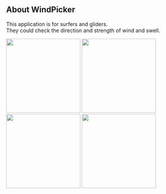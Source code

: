 
## About WindPicker
This application is for surfers and gliders.<br>
They could check the direction and strength of wind and swell.<br>

 
<img src="https://github.com/WindFinderTeam/WindPicker/blob/master/image/screenShot/localList.png?raw=true" width="200">
<img src="https://github.com/WindFinderTeam/WindPicker/blob/master/image/screenShot/shopList.png?raw=true" width="200">
<img src="https://github.com/WindFinderTeam/WindPicker/blob/master/image/screenShot/mapList.jpeg?raw=true" width="200">
<img src="https://github.com/WindFinderTeam/WindPicker/blob/master/image/screenShot/windChart.png?raw=true" width="200">
 
